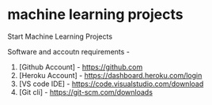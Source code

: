 # machine learning projects

Start Machine Learning Projects

Software and accoutn requirements - 
1. [Github Account] - https://github.com
2. [Heroku Account] - https://dashboard.heroku.com/login
3. [VS code IDE] - https://code.visualstudio.com/download
4. [Git cli] - https://git-scm.com/downloads
